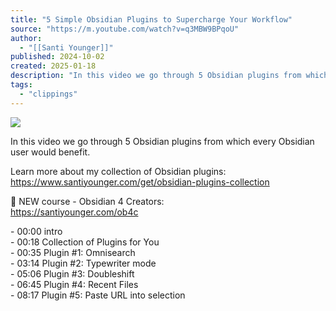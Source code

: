```yaml
---
title: "5 Simple Obsidian Plugins to Supercharge Your Workflow"
source: "https://m.youtube.com/watch?v=q3MBW9BPqoU"
author:
  - "[[Santi Younger]]"
published: 2024-10-02
created: 2025-01-18
description: "In this video we go through 5 Obsidian plugins from which every Obsidian user would benefit.Learn more about my collection of Obsidian plugins:https://www.santiyounger.com/get/obsidian-plugins-coll"
tags:
  - "clippings"
---
```

![](https://www.youtube.com/watch?v=q3MBW9BPqoU)  

In this video we go through 5 Obsidian plugins from which every Obsidian user would benefit.  
  
Learn more about my collection of Obsidian plugins:  
https://www.santiyounger.com/get/obsidian-plugins-collection  
  
🚀 NEW course - Obsidian 4 Creators:  
https://santiyounger.com/ob4c  
  
\- 00:00 intro  
\- 00:18 Collection of Plugins for You  
\- 00:35 Plugin #1: Omnisearch  
\- 03:14 Plugin #2: Typewriter mode  
\- 05:06 Plugin #3: Doubleshift  
\- 06:45 Plugin #4: Recent Files  
\- 08:17 Plugin #5: Paste URL into selection